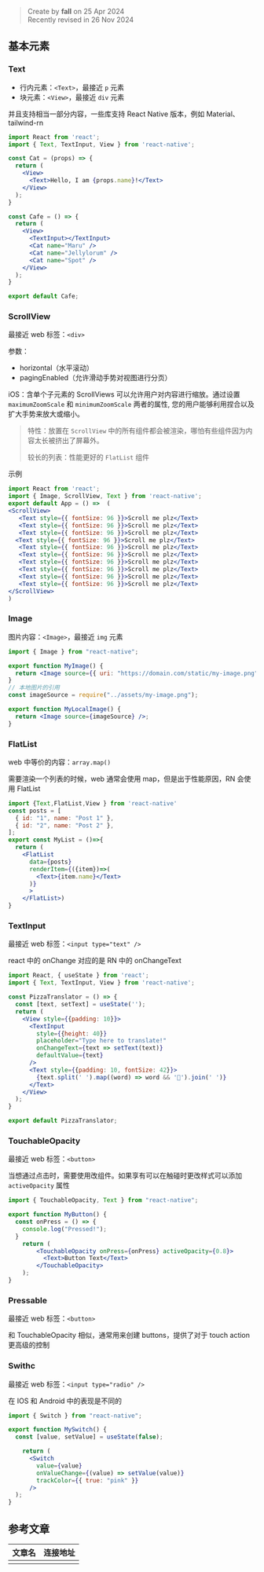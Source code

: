 > Create by **fall** on  25 Apr 2024<br/>
> Recently revised in 26 Nov 2024

## 基本元素

### Text

- 行内元素：`<Text>`，最接近 `p` 元素
- 块元素：`<View>`，最接近 `div` 元素

并且支持相当一部分内容，一些库支持 React Native 版本，例如 Material、tailwind-rn

```jsx
import React from 'react';
import { Text, TextInput, View } from 'react-native';

const Cat = (props) => {
  return (
    <View>
      <Text>Hello, I am {props.name}!</Text>
    </View>
  );
}

const Cafe = () => {
  return (
    <View>
      <TextInput></TextInput>
      <Cat name="Maru" />
      <Cat name="Jellylorum" />
      <Cat name="Spot" />
    </View>
  );
}

export default Cafe;
```

### ScrollView

最接近 web 标签：`<div>`

参数：

- horizontal（水平滚动）
- pagingEnabled（允许滑动手势对视图进行分页）

iOS：含单个子元素的 ScrollViews 可以允许用户对内容进行缩放。通过设置 `maximumZoomScale` 和 `minimumZoomScale` 两者的属性, 您的用户能够利用捏合以及扩大手势来放大或缩小。

> 特性：放置在 `ScrollView` 中的所有组件都会被渲染，哪怕有些组件因为内容太长被挤出了屏幕外。
>
> 较长的列表：性能更好的 `FlatList` 组件

示例

```jsx
import React from 'react';
import { Image, ScrollView, Text } from 'react-native';
export default App = () =>  (
<ScrollView>
   <Text style={{ fontSize: 96 }}>Scroll me plz</Text>
   <Text style={{ fontSize: 96 }}>Scroll me plz</Text>
   <Text style={{ fontSize: 96 }}>Scroll me plz</Text> 
  <Text style={{ fontSize: 96 }}>Scroll me plz</Text>
   <Text style={{ fontSize: 96 }}>Scroll me plz</Text>
   <Text style={{ fontSize: 96 }}>Scroll me plz</Text>
   <Text style={{ fontSize: 96 }}>Scroll me plz</Text>
   <Text style={{ fontSize: 96 }}>Scroll me plz</Text>
   <Text style={{ fontSize: 96 }}>Scroll me plz</Text>
   <Text style={{ fontSize: 96 }}>Scroll me plz</Text>
</ScrollView>
)
```

### Image

图片内容：`<Image>`，最接近 `img` 元素

```jsx
import { Image } from "react-native";

export function MyImage() {
  return <Image source={{ uri: "https://domain.com/static/my-image.png" }} />;
}
// 本地图片的引用
const imageSource = require("../assets/my-image.png");

export function MyLocalImage() {
  return <Image source={imageSource} />;
}
```

### FlatList

web 中等价的内容：`array.map()`

需要渲染一个列表的时候，web 通常会使用 map，但是出于性能原因，RN 会使用 FlatList

```jsx
import {Text,FlatList,View } from 'react-native'
const posts = [
  { id: "1", name: "Post 1" },
  { id: "2", name: "Post 2" },
];
export const MyList = ()=>{
  return (
    <FlatList 
      data={posts}
      renderItem={({item})=>(
        <Text>{item.name}</Text>
      )}
      >
    </FlatList>)
}
```

### TextInput

最接近 web 标签：`<input type="text" />`

react 中的 onChange 对应的是 RN 中的 onChangeText

```jsx
import React, { useState } from 'react';
import { Text, TextInput, View } from 'react-native';

const PizzaTranslator = () => {
  const [text, setText] = useState('');
  return (
    <View style={{padding: 10}}>
      <TextInput
        style={{height: 40}}
        placeholder="Type here to translate!"
        onChangeText={text => setText(text)}
        defaultValue={text}
      />
      <Text style={{padding: 10, fontSize: 42}}>
        {text.split(' ').map((word) => word && '🍕').join(' ')}
      </Text>
    </View>
  );
}

export default PizzaTranslator;
```

### TouchableOpacity

最接近 web 标签：`<button>`

当想通过点击时，需要使用改组件。如果享有可以在触碰时更改样式可以添加 `activeOpacity` 属性

```jsx
import { TouchableOpacity, Text } from "react-native";

export function MyButton() {
  const onPress = () => {
    console.log("Pressed!");
  }
	return (
		<TouchableOpacity onPress={onPress} activeOpacity={0.8}>
		  <Text>Button Text</Text>
		</TouchableOpacity>
	);
}
```

### Pressable

最接近 web 标签：`<button>`

和 TouchableOpacity 相似，通常用来创建 buttons，提供了对于 touch action 更高级的控制

### Swithc

最接近 web 标签：`<input type="radio" />`

在 IOS 和 Android 中的表现是不同的

```jsx
import { Switch } from "react-native";

export function MySwitch() {
  const [value, setValue] = useState(false);

    return (
      <Switch
        value={value}
        onValueChange={(value) => setValue(value)}
        trackColor={{ true: "pink" }}
      />
  );
}
```



## 参考文章

| 文章名 | 连接地址 |
| ------ | -------- |
|        |          |

